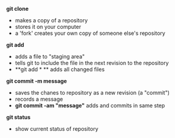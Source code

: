 **git clone <url>**
- makes a copy of a repository
- stores it on your computer
- a 'fork' creates your own copy of someone else's repository

**git add <filename>**
- adds a file to "staging area"
- tells git to include the file in the next revision to the repository
- **git add \* ** adds all changed files

**git commit -m message**
- saves the chanes to repository as a new revision (a "commit")
- records a message
- **git commit -am "message"** adds and commits in same step

**git status**
- show current status of repository